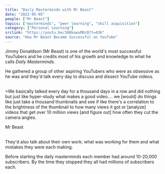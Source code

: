 ```yaml
---
title: "Daily Masterminds with Mr Beast"
date: "2022-05-05"
people: ["Mr Beast"]
topics: ["masterminds", "peer learning", "skill acquisition"]
category: ["Personal Learning"]
srclink: "https://youtu.be/3A8kawxMOcQ?t=436"
source: "How Mr Beast Became Successful on YouTube"
---
```


Jimmy Donaldson (Mr Beast) is one of the world's most successful YouTubers and he credits most of his growth and knowledge to what he calls *Daily Masterminds*. 
</br>

He gathered a group of other aspiring YouTubers who were as obsessive as he was and they'd talk every day to discuss and dissect YouTube videos.

</br>
>We basically talked every day for a thousand days in a row and did nothing but just like hyper-study what makes a good video.... we [would] do things like just take a thousand thumbnails and see if like there's a correlation to the brightness of the thumbnail to how many views it got or [analyze] videos that get over 10 million views [and figure out] how often they cut the camera angles.
<p class="quoted">Mr Beast</p>

</br>
They'd also talk about their own work; what was working for them and what mistakes they were each making.
</br>

Before starting the daily masterminds each member had around 10-20,000 subscribers. By the time they stopped they all had millions of subscribers each.